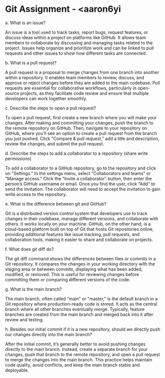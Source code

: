 # Git Assignment - <aaron6yi

a. What is an issue?

An issue is a tool used to track tasks, report bugs, request features, or discuss ideas within a project on platforms like GitHub. It allows team members to collaborate by discussing and managing tasks related to the project. Issues help organize and prioritize work and can be linked to pull requests and other issues to show how different tasks are connected.

b. What is a pull request?

A pull request is a proposal to merge changes from one branch into another within a repository. It enables team members to review, discuss, and approve or reject changes before they are added to the main codebase. Pull requests are essential for collaborative workflows, particularly in open-source projects, as they facilitate code review and ensure that multiple developers can work together smoothly.

c. Describe the steps to open a pull request?

To open a pull request, first create a new branch where you will make your changes. After making and committing your changes, push the branch to the remote repository on GitHub. Then, navigate to your repository on GitHub, where you’ll see an option to create a pull request from the branch you just pushed. Click "Compare & pull request," add a title and description, review the changes, and submit the pull request.

d. Describe the steps to add a collaborator to a repository (share write permissions)

To add a collaborator to a GitHub repository, go to the repository and click on "Settings." In the settings menu, select "Collaborators and teams" or "Manage access." Click the "Invite a collaborator" button, then enter the person’s GitHub username or email. Once you find the user, click "Add" to send the invitation. The collaborator will need to accept the invitation to gain write access to the repository.

e. What is the difference between git and GitHub?

Git is a distributed version control system that developers use to track changes in their codebase, manage different versions, and collaborate with others. It works locally on your machine. GitHub, on the other hand, is a cloud-based platform built on top of Git that hosts Git repositories online, providing additional features like issue tracking, pull requests, and collaboration tools, making it easier to share and collaborate on projects.

f. What does git diff do?

The git diff command shows the differences between files or commits in a Git repository. It compares the changes in your working directory with the staging area or between commits, displaying what has been added, modified, or removed. This is useful for reviewing changes before committing them or comparing different versions of the code.

g. What is the main branch?

The main branch, often called "main" or "master," is the default branch in a Git repository where production-ready code is stored. It acts as the central branch where all other branches eventually merge. Typically, feature branches are created from the main branch and merged back into it after review and testing.

h. Besides our initial commit if it is a new repository, should we directly push our changes directly into the main branch?

After the initial commit, it’s generally better to avoid pushing changes directly to the main branch. Instead, create a separate branch for your changes, push that branch to the remote repository, and open a pull request to merge the changes into the main branch. This practice helps maintain code quality, avoid conflicts, and keep the main branch stable and deployable.
